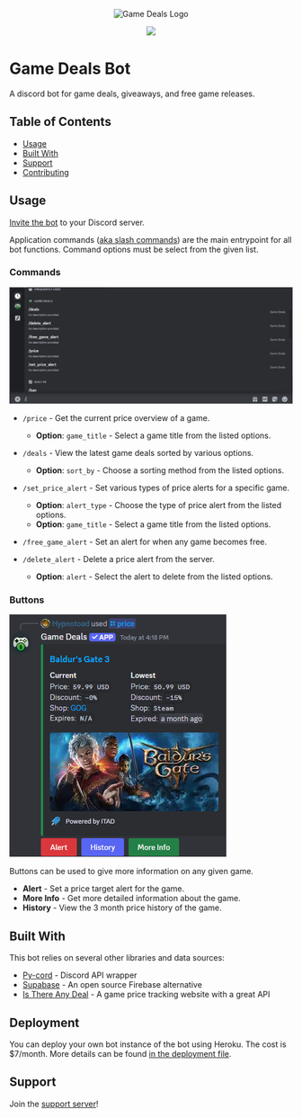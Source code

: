 <p align="center"><img src="https://user-images.githubusercontent.com/89750679/214477390-951d28bd-cc65-44bd-b669-6c7d77f746bd.png" alt="Game Deals Logo" width="200"/></p>

<p align="center">
<a href="https://top.gg/bot/1028073862597967932">
  <img src="https://top.gg/api/widget/servers/1028073862597967932.svg?noavatar=true">
</a>
</p>

# Game Deals Bot

A discord bot for game deals, giveaways, and free game releases. 

## Table of Contents

- [Usage](#usage)
- [Built With](#built-with)
- [Support](#support)
- [Contributing](#contributing)

## Usage

[Invite the bot](https://discord.com/oauth2/authorize?client_id=1028073862597967932&permissions=2147485696&scope=bot) to your Discord server.

Application commands ([aka slash commands](https://support.discord.com/hc/en-us/articles/1500000368501-Slash-Commands-FAQ)) are the main entrypoint for all bot functions. Command options must be select from the given list.

### Commands

![Command Popup](game_deals_bot/static/commands.png)

- `/price` - Get the current price overview of a game.
  - **Option**: `game_title` - Select a game title from the listed options.

- `/deals` - View the latest game deals sorted by various options.
  - **Option**: `sort_by` - Choose a sorting method from the listed options.

- `/set_price_alert` - Set various types of price alerts for a specific game.
  - **Option**: `alert_type` - Choose the type of price alert from the listed options.
  - **Option**: `game_title` - Select a game title from the listed options.

- `/free_game_alert` - Set an alert for when any game becomes free.

- `/delete_alert` - Delete a price alert from the server.
  - **Option**: `alert` - Select the alert to delete from the listed options.

### Buttons

![Price Embed](game_deals_bot/static/commands_price.png)

Buttons can be used to give more information on any given game.

- **Alert** - Set a price target alert for the game.
- **More Info** - Get more detailed information about the game.
- **History** - View the 3 month price history of the game.

## Built With

This bot relies on several other libraries and data sources:

 - [Py-cord](https://github.com/Pycord-Development/pycord) - Discord API wrapper
 - [Supabase](https://github.com/supabase/supabase) - An open source Firebase alternative
 - [Is There Any Deal](https://isthereanydeal.com/) - A game price tracking website with a great API

## Deployment

You can deploy your own bot instance of the bot using Heroku. The cost is $7/month. More details can be found [in the deployment file](DEPLOYMENT.md).

## Support

Join the [support server](https://discord.gg/BtGjwBShYk)!
